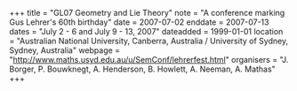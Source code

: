 +++
title = "GL07 Geometry and Lie Theory"
note = "A conference marking Gus Lehrer's 60th birthday"
date = 2007-07-02
enddate = 2007-07-13
dates = "July 2 - 6 and July 9 - 13, 2007"
dateadded = 1999-01-01
location = "Australian National University, Canberra, Australia / University of Sydney, Sydney, Australia"
webpage = "http://www.maths.usyd.edu.au/u/SemConf/lehrerfest.html"
organisers = "J. Borger, P. Bouwknegt, A. Henderson, B. Howlett, A. Neeman, A. Mathas"
+++
